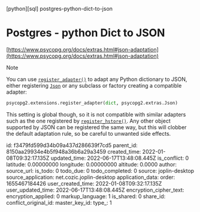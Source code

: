 [python][sql] postgres-python-dict-to-json

# Postgres - python Dict to JSON

 [https://www.psycopg.org/docs/extras.html#json-adaptation](https://www.psycopg.org/docs/extras.html#json-adaptation)

Note&#x20;

You can use [`register_adapter()`](https://www.psycopg.org/docs/extensions.html#psycopg2.extensions.register\_adapter) to adapt any Python dictionary to JSON, either registering [`Json`](https://www.psycopg.org/docs/extras.html#psycopg2.extras.Json) or any subclass or factory creating a compatible adapter:

```python
psycopg2.extensions.register_adapter(dict, psycopg2.extras.Json)
```

This setting is global though, so it is not compatible with similar adapters such as the one registered by [`register_hstore()`](https://www.psycopg.org/docs/extras.html#psycopg2.extras.register\_hstore). Any other object supported by JSON can be registered the same way, but this will clobber the default adaptation rule, so be careful to unwanted side effects.





id: f3479fd599d34b09a437d286639f7cd5
parent_id: 8150aa29934e4b5f948a36b6a29a3459
created_time: 2022-01-08T09:32:17.135Z
updated_time: 2022-06-17T13:48:08.445Z
is_conflict: 0
latitude: 0.00000000
longitude: 0.00000000
altitude: 0.0000
author: 
source_url: 
is_todo: 0
todo_due: 0
todo_completed: 0
source: joplin-desktop
source_application: net.cozic.joplin-desktop
application_data: 
order: 1655467184426
user_created_time: 2022-01-08T09:32:17.135Z
user_updated_time: 2022-06-17T13:48:08.445Z
encryption_cipher_text: 
encryption_applied: 0
markup_language: 1
is_shared: 0
share_id: 
conflict_original_id: 
master_key_id: 
type_: 1